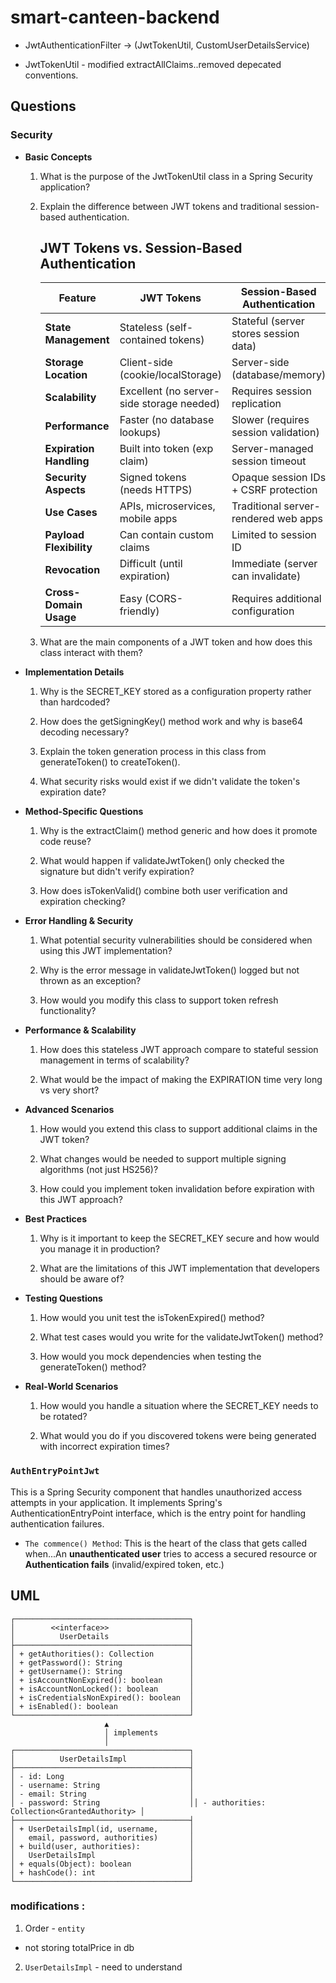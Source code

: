 # smart-canteen-backend

- JwtAuthenticationFilter -> (JwtTokenUtil, CustomUserDetailsService)

- JwtTokenUtil - modified extractAllClaims..removed depecated conventions.

## Questions

### Security

- **Basic Concepts**

    1. What is the purpose of the JwtTokenUtil class in a Spring Security application?

    2. Explain the difference between JWT tokens and traditional session-based authentication.

        ## JWT Tokens vs. Session-Based Authentication

        | Feature                | JWT Tokens                                    | Session-Based Authentication             |
        |------------------------|-----------------------------------------------|------------------------------------------|
        | **State Management**   | Stateless (self-contained tokens)             | Stateful (server stores session data)    |
        | **Storage Location**   | Client-side (cookie/localStorage)             | Server-side (database/memory)            |
        | **Scalability**        | Excellent (no server-side storage needed)     | Requires session replication             |
        | **Performance**        | Faster (no database lookups)                  | Slower (requires session validation)     |
        | **Expiration Handling**| Built into token (exp claim)                  | Server-managed session timeout           |
        | **Security Aspects**   | Signed tokens (needs HTTPS)                   | Opaque session IDs + CSRF protection     |
        | **Use Cases**          | APIs, microservices, mobile apps              | Traditional server-rendered web apps     |
        | **Payload Flexibility**| Can contain custom claims                     | Limited to session ID                    |
        | **Revocation**         | Difficult (until expiration)                  | Immediate (server can invalidate)        |
        | **Cross-Domain Usage** | Easy (CORS-friendly)                          | Requires additional configuration        |

    3. What are the main components of a JWT token and how does this class interact with them?

- **Implementation Details**

    1. Why is the SECRET_KEY stored as a configuration property rather than hardcoded?

    2. How does the getSigningKey() method work and why is base64 decoding necessary?

    3. Explain the token generation process in this class from generateToken() to createToken().

    4. What security risks would exist if we didn't validate the token's expiration date?

- **Method-Specific Questions**

    1. Why is the extractClaim() method generic and how does it promote code reuse?

    2. What would happen if validateJwtToken() only checked the signature but didn't verify expiration?

    3. How does isTokenValid() combine both user verification and expiration checking?

- **Error Handling & Security**

    1. What potential security vulnerabilities should be considered when using this JWT implementation?

    2. Why is the error message in validateJwtToken() logged but not thrown as an exception?

    3. How would you modify this class to support token refresh functionality?

- **Performance & Scalability**

    1. How does this stateless JWT approach compare to stateful session management in terms of scalability?

    2. What would be the impact of making the EXPIRATION time very long vs very short?

- **Advanced Scenarios**

    1. How would you extend this class to support additional claims in the JWT token?

    2. What changes would be needed to support multiple signing algorithms (not just HS256)?

    3. How could you implement token invalidation before expiration with this JWT approach?

- **Best Practices**

    1. Why is it important to keep the SECRET_KEY secure and how would you manage it in production?

    2. What are the limitations of this JWT implementation that developers should be aware of?

- **Testing Questions**

    1. How would you unit test the isTokenExpired() method?

    2. What test cases would you write for the validateJwtToken() method?

    3. How would you mock dependencies when testing the generateToken() method?

- **Real-World Scenarios**

    1. How would you handle a situation where the SECRET_KEY needs to be rotated?

    2. What would you do if you discovered tokens were being generated with incorrect expiration times?


### `AuthEntryPointJwt`

This is a Spring Security component that handles unauthorized access attempts in your application. It implements Spring's AuthenticationEntryPoint interface, which is the entry point for handling authentication failures.

- `The commence() Method`: This is the heart of the class that gets called when...An **unauthenticated user** tries to access a secured resource or **Authentication fails** (invalid/expired token, etc.)


## UML

```
┌───────────────────────────────────────┐
│        <<interface>>                  │
│          UserDetails                  │
├───────────────────────────────────────┤
│ + getAuthorities(): Collection        │
│ + getPassword(): String               │
│ + getUsername(): String               │
│ + isAccountNonExpired(): boolean      │
│ + isAccountNonLocked(): boolean       │
│ + isCredentialsNonExpired(): boolean  │
│ + isEnabled(): boolean                │
└───────────────────────────────────────┘
                     ▲
                     │ implements
                     │
┌───────────────────────────────────────┐
│          UserDetailsImpl              │
├───────────────────────────────────────┤
│ - id: Long                            │
│ - username: String                    │
│ - email: String                       │
│ - password: String                    ││ - authorities: Collection<GrantedAuthority> │
├───────────────────────────────────────┤
│ + UserDetailsImpl(id, username,       │
│   email, password, authorities)       │
│ + build(user, authorities):           │
│   UserDetailsImpl                     │
│ + equals(Object): boolean             │
│ + hashCode(): int                     │
└───────────────────────────────────────┘
```

### modifications : 

1. Order - `entity`
- not storing totalPrice in db
2. `UserDetailsImpl` - need to understand